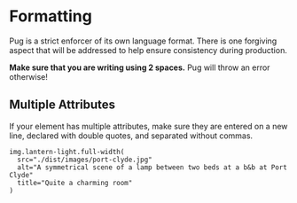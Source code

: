 # Formatting

Pug is a strict enforcer of its own language format. There is one forgiving aspect that will be addressed to help ensure consistency during production.

**Make sure that you are writing using 2 spaces.** Pug will throw an error otherwise!

## Multiple Attributes

If your element has multiple attributes, make sure they are entered on a new line, declared with double quotes, and separated without commas.

```pug
img.lantern-light.full-width(
  src="./dist/images/port-clyde.jpg"
  alt="A symmetrical scene of a lamp between two beds at a b&b at Port Clyde"
  title="Quite a charming room"
)
```
